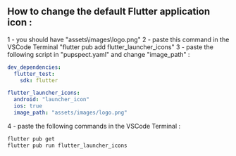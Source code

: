 ## How to change the default Flutter application icon :

1 -  you should have "assets\images\logo.png"
2 - paste this command in the VSCode Terminal "flutter pub add flutter_launcher_icons"
3 - paste the following script in "pupspect.yaml" and change "image_path" :

```yaml
dev_dependencies:
  flutter_test:
    sdk: flutter

flutter_launcher_icons:
  android: "launcher_icon"
  ios: true
  image_path: "assets/images/logo.png"
```
4 - paste the following commands  in the VSCode Terminal : 
```PowerShell 
flutter pub get
flutter pub run flutter_launcher_icons
```
